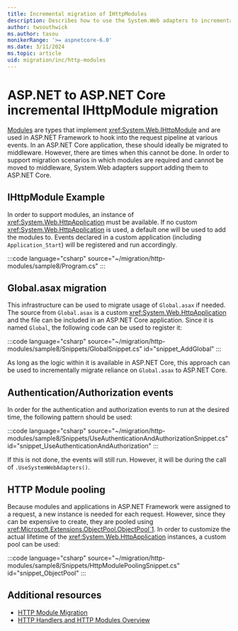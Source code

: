 ```yaml
---
title: Incremental migration of IHttpModules
description: Describes how to use the System.Web adapters to incrementally migrate HTTP modules.
author: twsouthwick
ms.author: tasou
monikerRange: '>= aspnetcore-6.0'
ms.date: 3/11/2024
ms.topic: article
uid: migration/inc/http-modules
---
```


# ASP.NET to ASP.NET Core incremental IHttpModule migration

[Modules](../http-modules.md) are types that implement <xref:System.Web.IHttpModule> and are used in ASP.NET Framework to hook into the request pipeline at various events. In an ASP.NET Core application, these should ideally be migrated to middleware. However, there are times when this cannot be done. In order to support migration scenarios in which modules are required and cannot be moved to middleware, System.Web adapters support adding them to ASP.NET Core.

## IHttpModule Example

In order to support modules, an instance of <xref:System.Web.HttpApplication> must be available. If no custom <xref:System.Web.HttpApplication> is used, a default one will be used to add the modules to. Events declared in a custom application (including `Application_Start`) will be registered and run accordingly.

:::code language="csharp" source="~/migration/http-modules/sample8/Program.cs" :::

## Global.asax migration

This infrastructure can be used to migrate usage of `Global.asax` if needed. The source from `Global.asax` is a custom <xref:System.Web.HttpApplication> and the file can be included in an ASP.NET Core application. Since it is named `Global`, the following code can be used to register it:

:::code language="csharp" source="~/migration/http-modules/sample8/Snippets/GlobalSnippet.cs" id="snippet_AddGlobal" :::

As long as the logic within it is available in ASP.NET Core, this approach can be used to incrementally migrate reliance on `Global.asax` to ASP.NET Core.

## Authentication/Authorization events

In order for the authentication and authorization events to run at the desired time, the following pattern should be used:

:::code language="csharp" source="~/migration/http-modules/sample8/Snippets/UseAuthenticationAndAuthorizationSnippet.cs" id="snippet_UseAuthenticationAndAuthorization" :::

If this is not done, the events will still run. However, it will be during the call of `.UseSystemWebAdapters()`.

## HTTP Module pooling

Because modules and applications in ASP.NET Framework were assigned to a request, a new instance is needed for each request. However, since they can be expensive to create, they are pooled using <xref:Microsoft.Extensions.ObjectPool.ObjectPool`1>. In order to customize the actual lifetime of the <xref:System.Web.HttpApplication> instances, a custom pool can be used:

:::code language="csharp" source="~/migration/http-modules/sample8/Snippets/HttpModulePoolingSnippet.cs" id="snippet_ObjectPool" :::

## Additional resources

* [HTTP Module Migration](../http-modules.md)
* [HTTP Handlers and HTTP Modules Overview](/iis/configuration/system.webserver/)